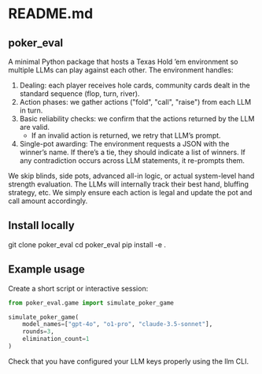# README.md

poker_eval
----------

A minimal Python package that hosts a Texas Hold ’em environment so multiple LLMs can
play against each other. The environment handles:

1. Dealing: each player receives hole cards, community cards dealt in the standard sequence (flop, turn, river).
2. Action phases: we gather actions ("fold", "call", "raise") from each LLM in turn.
3. Basic reliability checks: we confirm that the actions returned by the LLM are valid.
   - If an invalid action is returned, we retry that LLM’s prompt.
4. Single-pot awarding: The environment requests a JSON with the winner’s name. If there’s a tie, they should indicate a list of winners. If any contradiction occurs across LLM statements, it re-prompts them.

We skip blinds, side pots, advanced all-in logic, or actual system-level hand strength evaluation. The LLMs will internally track their best hand, bluffing strategy, etc. We simply ensure each action is legal and update the pot and call amount accordingly.

Install locally
---------------
git clone <this repo> poker_eval cd poker_eval pip install -e .


Example usage
-------------
Create a short script or interactive session:
```python
from poker_eval.game import simulate_poker_game

simulate_poker_game(
    model_names=["gpt-4o", "o1-pro", "claude-3.5-sonnet"],
    rounds=3,
    elimination_count=1
)
```

Check that you have configured your LLM keys properly using the llm CLI.

